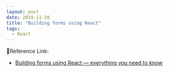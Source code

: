 ```yaml
---
layout: post
date: 2019-11-20
title: "Building forms using React"
tags:
  - React
---
```


🧩Reference Link:

- [Building forms using React — everything you need to know](https://www.codementor.io/blizzerand/building-forms-using-react-everything-you-need-to-know-iz3eyoq4y)

